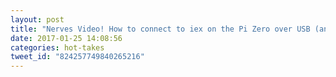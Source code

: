 ```yaml
---
layout: post
title: "Nerves Video! How to connect to iex on the Pi Zero over USB (and build a custom Nerves system along the way):"
date: 2017-01-25 14:08:56
categories: hot-takes
tweet_id: "824257749840265216"
---
```



<!-- Original tweet: https://twitter.com/i/status/824257749840265216 -->